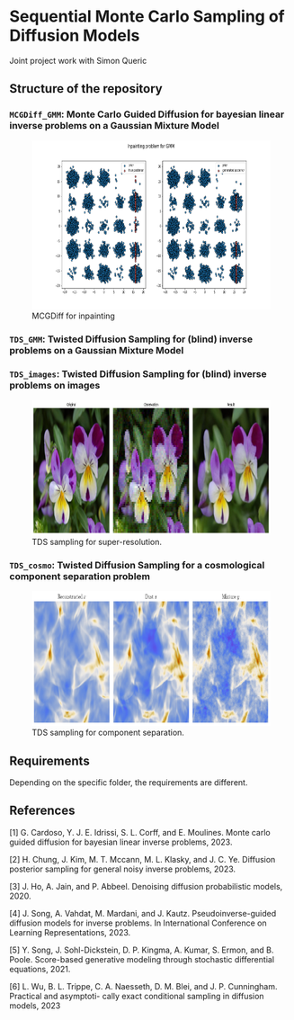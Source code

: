 # Sequential Monte Carlo Sampling of Diffusion Models

Joint project work with Simon Queric

## Structure of the repository
### `MCGDiff_GMM`: Monte Carlo Guided Diffusion for bayesian linear inverse problems on a Gaussian Mixture Model

<figure>
 <img style="float:none;", width="720" height="300" src="./MCGDiff_GMM/figures/inpainting_gmm.png" alt="MCGDiff sampling">
 <figcaption> MCGDiff for inpainting </figcaption>
</figure>

### `TDS_GMM`: Twisted Diffusion Sampling for (blind) inverse problems on a Gaussian Mixture Model
### `TDS_images`: Twisted Diffusion Sampling for (blind) inverse problems on images


<figure>
  <img style="float:none;" width="720" height="240" src="./TDS_images/figures/tds_sampling.png" alt="TDS sampling">
  <figcaption> TDS sampling for super-resolution. </figcaption>
</figure>

### `TDS_cosmo`: Twisted Diffusion Sampling for a cosmological component separation problem


<figure>
  <img style="float:none;" width="720" height="240" src="./TDS_cosmo/figures/inference_mixture_0.20.png" alt="TDS sampling">
  <figcaption> TDS sampling for component separation. </figcaption>
</figure>

## Requirements
Depending on the specific folder, the requirements are different. 
## References

[1] G. Cardoso, Y. J. E. Idrissi, S. L. Corff, and E. Moulines. Monte carlo guided diffusion for
bayesian linear inverse problems, 2023.

[2] H. Chung, J. Kim, M. T. Mccann, M. L. Klasky, and J. C. Ye. Diffusion posterior sampling for
general noisy inverse problems, 2023.

[3] J. Ho, A. Jain, and P. Abbeel. Denoising diffusion probabilistic models, 2020.

[4] J. Song, A. Vahdat, M. Mardani, and J. Kautz. Pseudoinverse-guided diffusion models for inverse
problems. In International Conference on Learning Representations, 2023.

[5] Y. Song, J. Sohl-Dickstein, D. P. Kingma, A. Kumar, S. Ermon, and B. Poole. Score-based
generative modeling through stochastic differential equations, 2021.

[6] L. Wu, B. L. Trippe, C. A. Naesseth, D. M. Blei, and J. P. Cunningham. Practical and asymptoti-
cally exact conditional sampling in diffusion models, 2023
